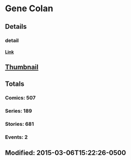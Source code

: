 # Gene  Colan 
## Details
### detail
#### [Link](http://marvel.com/comics/creators/270/gene_colan?utm_campaign=apiRef&utm_source=225578a89fc76f3d20fbffda5d17a88d)
## [Thumbnail](http://i.annihil.us/u/prod/marvel/i/mg/b/80/4bb6f90310bbb.jpg)
## Totals
### Comics: 507
### Series: 189
### Stories: 681
### Events: 2
## Modified: 2015-03-06T15:22:26-0500